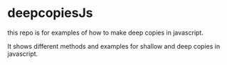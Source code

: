 # deepcopiesJs
this repo is for examples of how to make deep copies in javascript.

It shows different methods and examples for shallow and deep copies in javascript.

